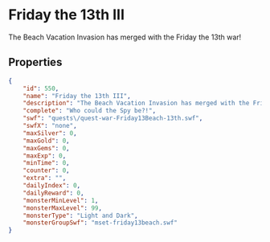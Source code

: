 # Friday the 13th III

The Beach Vacation Invasion has merged with the Friday the 13th war!

## Properties

```json
{
    "id": 550,
    "name": "Friday the 13th III",
    "description": "The Beach Vacation Invasion has merged with the Friday the 13th war!",
    "complete": "Who could the Spy be?!",
    "swf": "quests\/quest-war-Friday13Beach-13th.swf",
    "swfX": "none",
    "maxSilver": 0,
    "maxGold": 0,
    "maxGems": 0,
    "maxExp": 0,
    "minTime": 0,
    "counter": 0,
    "extra": "",
    "dailyIndex": 0,
    "dailyReward": 0,
    "monsterMinLevel": 1,
    "monsterMaxLevel": 99,
    "monsterType": "Light and Dark",
    "monsterGroupSwf": "mset-friday13beach.swf"
}
```

